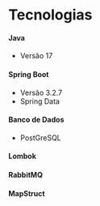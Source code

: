 <h1>Tecnologias</h1>
<h4>Java</h4>
<ul>
  <li>Versão 17</li>
</ul>
<h4>Spring Boot</h4>
<ul>
  <li>Versão 3.2.7</li>
  <li>Spring Data</li>
</ul>
<h4>Banco de Dados</h4>
<ul>
  <li>PostGreSQL</li>
</ul>
<h4>Lombok</h4>
<h4>RabbitMQ</h4>
<h4>MapStruct</h4>
